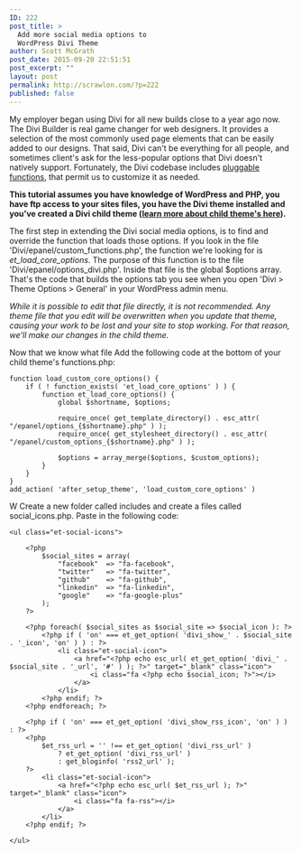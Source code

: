 ```yaml
---
ID: 222
post_title: >
  Add more social media options to
  WordPress Divi Theme
author: Scott McGrath
post_date: 2015-09-20 22:51:51
post_excerpt: ""
layout: post
permalink: http://scrawlon.com/?p=222
published: false
---
```

My employer began using Divi for all new builds close to a year ago now. The Divi Builder is real game changer for web designers. It provides a selection of the most commonly used page elements that can be easily added to our designs. That said, Divi can't be everything for all people, and sometimes client's ask for the less-popular options that Divi doesn't natively support. Fortunately, the Divi codebase includes [pluggable functions][1], that permit us to customize it as needed.

**This tutorial assumes you have knowledge of WordPress and PHP, you have ftp access to your sites files, you have the Divi theme installed and you've created a Divi child theme ([learn more about child theme's here][2]).**

The first step in extending the Divi social media options, is to find and override the function that loads those options. If you look in the file 'Divi/epanel/custom_functions.php', the function we're looking for is *et_load_core_options*. The purpose of this function is to the file 'Divi/epanel/options_divi.php'. Inside that file is the global $options array. That's the code that builds the options tab you see when you open 'Divi > Theme Options > General' in your WordPress admin menu.

*While it is possible to edit that file directly, it is not recommended. Any theme file that you edit will be overwritten when you update that theme, causing your work to be lost and your site to stop working. For that reason, we'll make our changes in the child theme.*

Now that we know what file Add the following code at the bottom of your child theme's functions.php:

    function load_custom_core_options() {
        if ( ! function_exists( 'et_load_core_options' ) ) {
            function et_load_core_options() {
                global $shortname, $options;
    
                require_once( get_template_directory() . esc_attr( "/epanel/options_{$shortname}.php" ) );
                require_once( get_stylesheet_directory() . esc_attr( "/epanel/custom_options_{$shortname}.php" ) );
    
                $options = array_merge($options, $custom_options);
            }
        }
    }
    add_action( 'after_setup_theme', 'load_custom_core_options' )
    

W Create a new folder called includes and create a files called social_icons.php. Paste in the following code:

    <ul class="et-social-icons">
    
        <?php
            $social_sites = array(
                "facebook"  => "fa-facebook",
                "twitter"   => "fa-twitter",
                "github"    => "fa-github",
                "linkedin"  => "fa-linkedin",
                "google"    => "fa-google-plus"
            );
        ?>
    
        <?php foreach( $social_sites as $social_site => $social_icon ): ?>
            <?php if ( 'on' === et_get_option( 'divi_show_' . $social_site . '_icon', 'on' ) ) : ?>
                <li class="et-social-icon">
                    <a href="<?php echo esc_url( et_get_option( 'divi_' . $social_site . '_url', '#' ) ); ?>" target="_blank" class="icon">
                        <i class="fa <?php echo $social_icon; ?>"></i>
                    </a>
                </li>
            <?php endif; ?>
        <?php endforeach; ?>
    
        <?php if ( 'on' === et_get_option( 'divi_show_rss_icon', 'on' ) ) : ?>
        <?php
            $et_rss_url = '' !== et_get_option( 'divi_rss_url' )
                ? et_get_option( 'divi_rss_url' )
                : get_bloginfo( 'rss2_url' );
        ?>
            <li class="et-social-icon">
                <a href="<?php echo esc_url( $et_rss_url ); ?>" target="_blank" class="icon">
                    <i class="fa fa-rss"></i>
                </a>
            </li>
        <?php endif; ?>
    
    </ul>

 [1]: https://codex.wordpress.org/Pluggable_Functions
 [2]: http://www.eleganttweaks.com/learn/creating-a-child-theme/